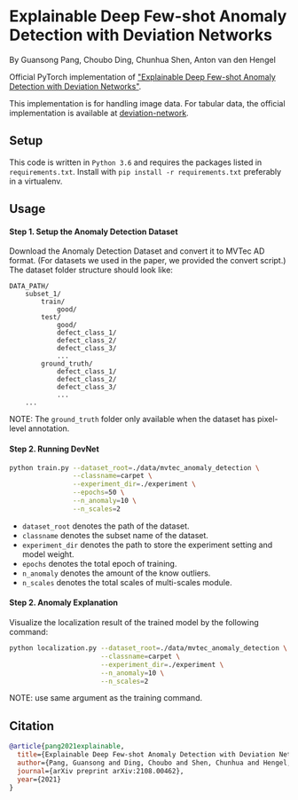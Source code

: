 # Explainable Deep Few-shot Anomaly Detection with Deviation Networks
By Guansong Pang, Choubo Ding, Chunhua Shen, Anton van den Hengel

Official PyTorch implementation of ["Explainable Deep Few-shot Anomaly Detection with Deviation Networks"](https://arxiv.org/abs/2108.00462).

This implementation is for handling image data. For tabular data, the official implementation is available at [deviation-network](https://github.com/GuansongPang/deviation-network).

## Setup 
This code is written in `Python 3.6` and requires the packages listed in `requirements.txt`. Install with `pip install -r
requirements.txt` preferably in a virtualenv.

## Usage

#### Step 1. Setup the Anomaly Detection Dataset
Download the Anomaly Detection Dataset and convert it to MVTec AD format. (For datasets we used in the paper, we provided the convert script.) 
The dataset folder structure should look like:
```
DATA_PATH/
    subset_1/
        train/
            good/
        test/
            good/
            defect_class_1/
            defect_class_2/
            defect_class_3/
            ...
        ground_truth/
            defect_class_1/
            defect_class_2/
            defect_class_3/
            ...
    ...
```
NOTE: The `ground_truth` folder only available when the dataset has pixel-level annotation.

#### Step 2. Running DevNet
```bash
python train.py --dataset_root=./data/mvtec_anomaly_detection \
                --classname=carpet \
                --experiment_dir=./experiment \
                --epochs=50 \
                --n_anomaly=10 \
                --n_scales=2
```
- `dataset_root` denotes the path of the dataset.
- `classname` denotes the subset name of the dataset.
- `experiment_dir` denotes the path to store the experiment setting and model weight.
- `epochs` denotes the total epoch of training. 
- `n_anomaly` denotes the amount of the know outliers. 
- `n_scales` denotes the total scales of multi-scales module. 

#### Step 2. Anomaly Explanation
Visualize the localization result of the trained model by the following command:
```bash
python localization.py --dataset_root=./data/mvtec_anomaly_detection \
                       --classname=carpet \
                       --experiment_dir=./experiment \
                       --n_anomaly=10 \
                       --n_scales=2
```
NOTE: use same argument as the training command.
## Citation
```bibtex
@article{pang2021explainable,
  title={Explainable Deep Few-shot Anomaly Detection with Deviation Networks},
  author={Pang, Guansong and Ding, Choubo and Shen, Chunhua and Hengel, Anton van den},
  journal={arXiv preprint arXiv:2108.00462},
  year={2021}
}
```
